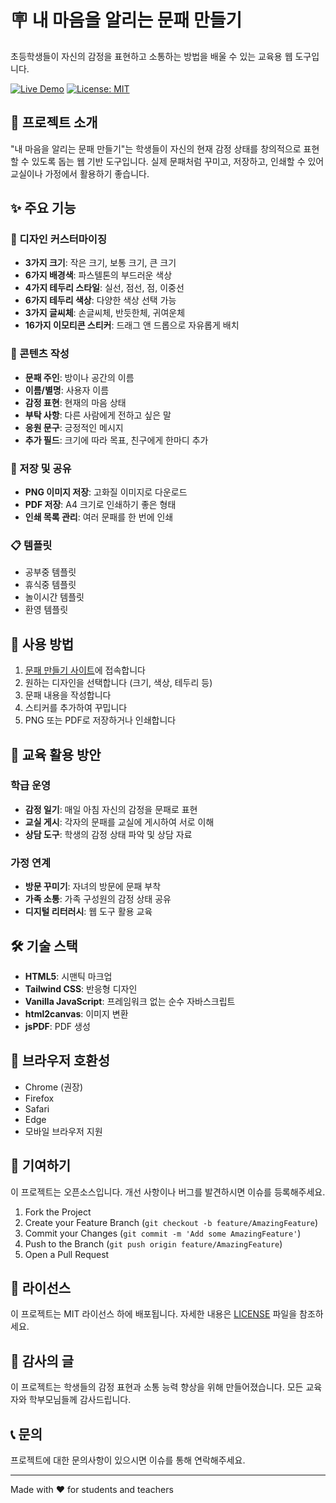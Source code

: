 # 🪧 내 마음을 알리는 문패 만들기

초등학생들이 자신의 감정을 표현하고 소통하는 방법을 배울 수 있는 교육용 웹 도구입니다.

[![Live Demo](https://img.shields.io/badge/Demo-Live-brightgreen)](https://plusiam.github.io/munpae-maker/)
[![License: MIT](https://img.shields.io/badge/License-MIT-yellow.svg)](https://opensource.org/licenses/MIT)

## 📌 프로젝트 소개

"내 마음을 알리는 문패 만들기"는 학생들이 자신의 현재 감정 상태를 창의적으로 표현할 수 있도록 돕는 웹 기반 도구입니다. 실제 문패처럼 꾸미고, 저장하고, 인쇄할 수 있어 교실이나 가정에서 활용하기 좋습니다.

## ✨ 주요 기능

### 🎨 디자인 커스터마이징
- **3가지 크기**: 작은 크기, 보통 크기, 큰 크기
- **6가지 배경색**: 파스텔톤의 부드러운 색상
- **4가지 테두리 스타일**: 실선, 점선, 점, 이중선
- **6가지 테두리 색상**: 다양한 색상 선택 가능
- **3가지 글씨체**: 손글씨체, 반듯한체, 귀여운체
- **16가지 이모티콘 스티커**: 드래그 앤 드롭으로 자유롭게 배치

### 📝 콘텐츠 작성
- **문패 주인**: 방이나 공간의 이름
- **이름/별명**: 사용자 이름
- **감정 표현**: 현재의 마음 상태
- **부탁 사항**: 다른 사람에게 전하고 싶은 말
- **응원 문구**: 긍정적인 메시지
- **추가 필드**: 크기에 따라 목표, 친구에게 한마디 추가

### 💾 저장 및 공유
- **PNG 이미지 저장**: 고화질 이미지로 다운로드
- **PDF 저장**: A4 크기로 인쇄하기 좋은 형태
- **인쇄 목록 관리**: 여러 문패를 한 번에 인쇄

### 📋 템플릿
- 공부중 템플릿
- 휴식중 템플릿
- 놀이시간 템플릿
- 환영 템플릿

## 🚀 사용 방법

1. [문패 만들기 사이트](https://plusiam.github.io/munpae-maker/)에 접속합니다
2. 원하는 디자인을 선택합니다 (크기, 색상, 테두리 등)
3. 문패 내용을 작성합니다
4. 스티커를 추가하여 꾸밉니다
5. PNG 또는 PDF로 저장하거나 인쇄합니다

## 🏫 교육 활용 방안

### 학급 운영
- **감정 일기**: 매일 아침 자신의 감정을 문패로 표현
- **교실 게시**: 각자의 문패를 교실에 게시하여 서로 이해
- **상담 도구**: 학생의 감정 상태 파악 및 상담 자료

### 가정 연계
- **방문 꾸미기**: 자녀의 방문에 문패 부착
- **가족 소통**: 가족 구성원의 감정 상태 공유
- **디지털 리터러시**: 웹 도구 활용 교육

## 🛠️ 기술 스택

- **HTML5**: 시맨틱 마크업
- **Tailwind CSS**: 반응형 디자인
- **Vanilla JavaScript**: 프레임워크 없는 순수 자바스크립트
- **html2canvas**: 이미지 변환
- **jsPDF**: PDF 생성

## 📱 브라우저 호환성

- Chrome (권장)
- Firefox
- Safari
- Edge
- 모바일 브라우저 지원

## 🤝 기여하기

이 프로젝트는 오픈소스입니다. 개선 사항이나 버그를 발견하시면 이슈를 등록해주세요.

1. Fork the Project
2. Create your Feature Branch (`git checkout -b feature/AmazingFeature`)
3. Commit your Changes (`git commit -m 'Add some AmazingFeature'`)
4. Push to the Branch (`git push origin feature/AmazingFeature`)
5. Open a Pull Request

## 📄 라이선스

이 프로젝트는 MIT 라이선스 하에 배포됩니다. 자세한 내용은 [LICENSE](LICENSE) 파일을 참조하세요.

## 👏 감사의 글

이 프로젝트는 학생들의 감정 표현과 소통 능력 향상을 위해 만들어졌습니다. 
모든 교육자와 학부모님들께 감사드립니다.

## 📞 문의

프로젝트에 대한 문의사항이 있으시면 이슈를 통해 연락해주세요.

---

Made with ❤️ for students and teachers